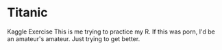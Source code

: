 # Titanic
Kaggle Exercise 
This is me trying to practice my R. 
If this was porn, I'd be an amateur's amateur. 
Just trying to get better.
